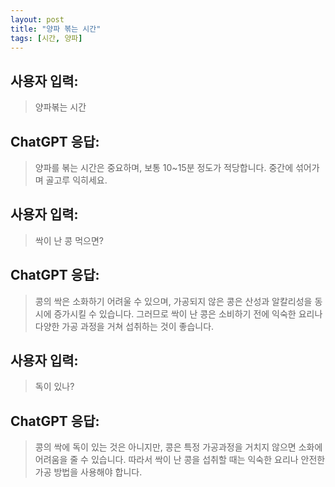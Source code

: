 ```yaml
---
layout: post
title: "양파 볶는 시간"
tags: [시간, 양파]
---
```


## 사용자 입력:
> 양파볶는 시간

## ChatGPT 응답:
> 양파를 볶는 시간은 중요하며, 보통 10~15분 정도가 적당합니다. 중간에 섞어가며 골고루 익히세요.

## 사용자 입력:
> 싹이 난 콩 먹으면?

## ChatGPT 응답:
> 콩의 싹은 소화하기 어려울 수 있으며, 가공되지 않은 콩은 산성과 알칼리성을 동시에 증가시킬 수 있습니다. 그러므로 싹이 난 콩은 소비하기 전에 익숙한 요리나 다양한 가공 과정을 거쳐 섭취하는 것이 좋습니다.

## 사용자 입력:
> 독이 있나?

## ChatGPT 응답:
> 콩의 싹에 독이 있는 것은 아니지만, 콩은 특정 가공과정을 거치지 않으면 소화에 어려움을 줄 수 있습니다. 따라서 싹이 난 콩을 섭취할 때는 익숙한 요리나 안전한 가공 방법을 사용해야 합니다.

